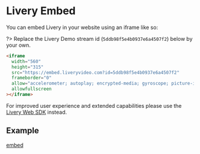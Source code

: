 # Livery Embed

You can embed Livery in your website using an iframe like so:

?> Replace the Livery Demo stream id (`5ddb98f5e4b0937e6a4507f2`) below by your own.

```html
<iframe
  width="560"
  height="315"
  src="https://embed.liveryvideo.com?id=5ddb98f5e4b0937e6a4507f2"
  frameborder="0"
  allow="accelerometer; autoplay; encrypted-media; gyroscope; picture-in-picture"
  allowfullscreen
></iframe>
```

For improved user experience and extended capabilities please use the [Livery Web SDK](web-sdk.md 'Livery Web SDK') instead.

## Example

[embed](https://embed.liveryvideo.com?id=5ddb98f5e4b0937e6a4507f2 ':include :type=iframe width=560 height=315 frameborder=0 allow="accelerometer; autoplay; encrypted-media; gyroscope; picture-in-picture" allowfullscreen')
